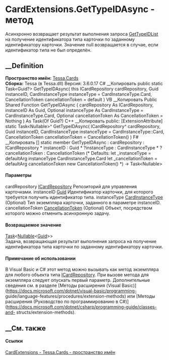 # CardExtensions.GetTypeIDAsync - метод
Асинхронно возвращает результат выполнения запроса
[GetTypeIDList](F_Tessa_Cards_CardRequestTypes_GetTypeIDList.htm) на получение
идентификатора типа карточки по заданному идентификатору карточки. Значение
null возвращается в случае, если идентификатор типа не был определён.
## __Definition
 **Пространство имён:** [Tessa.Cards](N_Tessa_Cards.htm)  
 **Сборка:** Tessa (в Tessa.dll) Версия: 3.6.0.17
C# __Копировать
     public static Task<Guid?> GetTypeIDAsync(
    	this ICardRepository cardRepository,
    	Guid instanceID,
    	CardInstanceType instanceType = CardInstanceType.Card,
    	CancellationToken cancellationToken = default
    )
VB __Копировать
    <ExtensionAttribute>
    Public Shared Function GetTypeIDAsync ( 
    	cardRepository As ICardRepository,
    	instanceID As Guid,
    	Optional instanceType As CardInstanceType = CardInstanceType.Card,
    	Optional cancellationToken As CancellationToken = Nothing
    ) As Task(Of Guid?)
C++ __Копировать
     public:
    [ExtensionAttribute]
    static Task<Nullable<Guid>>^ GetTypeIDAsync(
    	ICardRepository^ cardRepository, 
    	Guid instanceID, 
    	CardInstanceType instanceType = CardInstanceType::Card, 
    	CancellationToken cancellationToken = CancellationToken()
    )
F# __Копировать
     [<ExtensionAttribute>]
    static member GetTypeIDAsync : 
            cardRepository : ICardRepository * 
            instanceID : Guid * 
            ?instanceType : CardInstanceType * 
            ?cancellationToken : CancellationToken 
    (* Defaults:
            let _instanceType = defaultArg instanceType CardInstanceType.Card
            let _cancellationToken = defaultArg cancellationToken new CancellationToken()
    *)
    -> Task<Nullable<Guid>> 
#### Параметры
cardRepository [ICardRepository](T_Tessa_Cards_ICardRepository.htm)
    Репозиторий для управления карточками.
instanceID [Guid](https://learn.microsoft.com/dotnet/api/system.guid)
     Идентификатор карточки, для которого требуется получить идентификатор типа. 
instanceType [CardInstanceType](T_Tessa_Cards_CardInstanceType.htm) (Optional)
    Тип экземпляра карточки, заданного в параметре instanceID.
cancellationToken
[CancellationToken](https://learn.microsoft.com/dotnet/api/system.threading.cancellationtoken)
(Optional)
    Объект, посредством которого можно отменить асинхронную задачу.
#### Возвращаемое значение
[Task](https://learn.microsoft.com/dotnet/api/system.threading.tasks.task-1)<[Nullable](https://learn.microsoft.com/dotnet/api/system.nullable-1)<[Guid](https://learn.microsoft.com/dotnet/api/system.guid)>>  
Задача, возвращающая результат выполнения запроса на получение идентификатора
типа карточки по заданному идентификатору карточки.
#### Примечание об использовании
В Visual Basic и C# этот метод можно вызывать как метод экземпляра для любого
объекта типа [ICardRepository](T_Tessa_Cards_ICardRepository.htm). При вызове
метода для экземпляра следует опускать первый параметр. Дополнительные
сведения см. в разделе [Методы расширения (Visual
Basic)](https://docs.microsoft.com/dotnet/visual-basic/programming-
guide/language-features/procedures/extension-methods) или [Методы расширения
(Руководство по программированию в
C#)](https://docs.microsoft.com/dotnet/csharp/programming-guide/classes-and-
structs/extension-methods).
##  __См. также
#### Ссылки
[CardExtensions - ](T_Tessa_Cards_CardExtensions.htm)
[Tessa.Cards - пространство имён](N_Tessa_Cards.htm)
